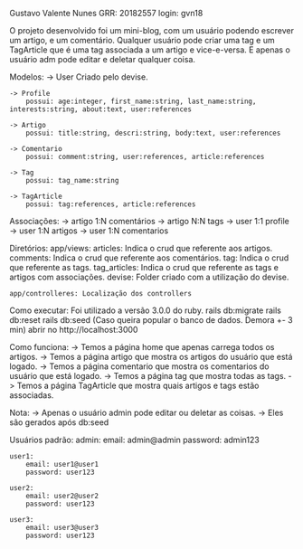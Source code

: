 Gustavo Valente Nunes
GRR: 20182557
login: gvn18

O projeto desenvolvido foi um mini-blog, com um usuário podendo escrever um artigo, e um comentário. Qualquer usuário pode criar uma tag e um TagArticle que é uma tag 
associada a um artigo e vice-e-versa. E apenas o usuário adm pode editar e deletar qualquer coisa.

Modelos:
    -> User
        Criado pelo devise.

    -> Profile
        possui: age:integer, first_name:string, last_name:string, interests:string, about:text, user:references

    -> Artigo
        possui: title:string, descri:string, body:text, user:references

    -> Comentario
        possui: comment:string, user:references, article:references

    -> Tag
        possui: tag_name:string

    -> TagArticle
        possui: tag:references, article:references

Associações:
    -> artigo 1:N comentários
    -> artigo N:N tags
    -> user   1:1 profile
    -> user   1:N artigos
    -> user   1:N comentarios

Diretórios:
    app/views:
        articles: Indica o crud que referente aos artigos.
        comments: Indica o crud que referente aos comentários.
        tag: Indica o crud que referente as tags.
        tag_articles: Indica o crud que referente as tags e artigos com associações.
        devise: Folder criado com a utilização do devise.

    app/controlleres: Localização dos controllers


Como executar:
    Foi utilizado a versão 3.0.0 do ruby.
    rails db:migrate
    rails db:reset
    rails db:seed (Caso queira popular o banco de dados. Demora +- 3 min)
    abrir no http://localhost:3000

Como funciona:
    -> Temos a página home que apenas carrega todos os artigos.
    -> Temos a página artigo que mostra os artigos do usuário que está logado.
    -> Temos a página comentario que mostra os comentarios do usuário que está logado.
    -> Temos a página tag que mostra todas as tags.
    -> Temos a página TagArticle que mostra quais artigos e tags estão associadas.
   
Nota:
    -> Apenas o usuário admin pode editar ou deletar as coisas.
    -> Eles são gerados após db:seed

Usuários padrão:
    admin:
        email: admin@admin
        password: admin123

    user1:
        email: user1@user1
        password: user123

    user2:
        email: user2@user2
        password: user123

    user3:
        email: user3@user3
        password: user123